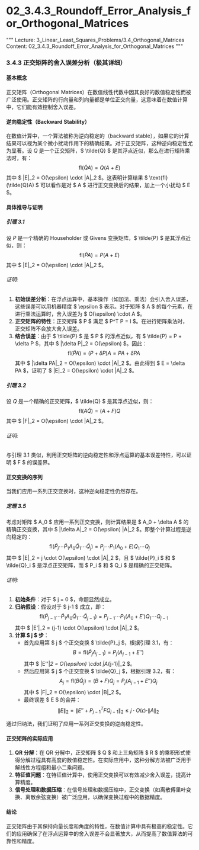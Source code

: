 # 02_3.4.3_Roundoff_Error_Analysis_for_Orthogonal_Matrices

"""
Lecture: 3_Linear_Least_Squares_Problems/3.4_Orthogonal_Matrices
Content: 02_3.4.3_Roundoff_Error_Analysis_for_Orthogonal_Matrices
"""
### 3.4.3 正交矩阵的舍入误差分析（极其详细）

#### 基本概念
正交矩阵（Orthogonal Matrices）在数值线性代数中因其良好的数值稳定性而被广泛使用。正交矩阵的行向量和列向量都是单位正交向量，这意味着在数值计算中，它们能有效控制舍入误差。

#### 逆向稳定性（Backward Stability）
在数值计算中，一个算法被称为逆向稳定的（backward stable），如果它的计算结果可以视为某个微小扰动作用下的精确结果。对于正交矩阵，这种逆向稳定性尤为显著。设 $Q$ 是一个正交矩阵，$ \tilde{Q} $ 是其浮点近似，那么在进行矩阵乘法时，有：
$$ \text{fl}(\tilde{Q}A) = Q(A + E) $$
其中 $ \|E\|_2 = O(\epsilon) \cdot \|A\|_2 $。这表明计算结果 $ \text{fl}(\tilde{Q}A) $ 可以看作是对 $ A $ 进行正交变换后的结果，加上一个小扰动 $ E $。

#### 具体推导与证明

##### 引理 3.1
设 $P$ 是一个精确的 Householder 或 Givens 变换矩阵，$ \tilde{P} $ 是其浮点近似，则：
$$ \text{fl}(\tilde{P}A) = P(A + E) $$
其中 $ \|E\|_2 = O(\epsilon) \cdot \|A\|_2 $。

###### 证明:
1. **初始误差分析**：在浮点运算中，基本操作（如加法、乘法）会引入舍入误差，这些误差可以用机器精度 $ \epsilon $ 表示。对于矩阵 $ A $ 的每个元素，在进行乘法运算时，舍入误差为 $ O(\epsilon) \cdot A $。
2. **正交矩阵的特性**：正交矩阵 $ P $ 满足 $ P^T P = I $。在进行矩阵乘法时，正交矩阵不会放大舍入误差。
3. **结合误差**：由于 $ \tilde{P} $ 是 $ P $ 的浮点近似，有 $ \tilde{P} = P + \delta P $，其中 $ \|\delta P\|_2 = O(\epsilon) $。因此：
   $$ \text{fl}(\tilde{P}A) = (P + \delta P)A = PA + \delta PA $$
   其中 $ \|\delta PA\|_2 = O(\epsilon) \cdot \|A\|_2 $。由此得到 $ E = \delta PA $，证明了 $ \|E\|_2 = O(\epsilon) \cdot \|A\|_2 $。

##### 引理 3.2
设 $Q$ 是一个精确的正交矩阵，$ \tilde{Q} $ 是其浮点近似，则：
$$ \text{fl}(A \tilde{Q}) = (A + F)Q $$
其中 $ \|F\|_2 = O(\epsilon) \cdot \|A\|_2 $。

###### 证明:
与引理 3.1 类似，利用正交矩阵的逆向稳定性和浮点运算的基本误差特性，可以证明 $ F $ 的误差界。

#### 正交变换的序列
当我们应用一系列正交变换时，这种逆向稳定性仍然存在。

##### 定理 3.5
考虑对矩阵 $ A_0 $ 应用一系列正交变换，则计算结果是 $ A_0 + \delta A $ 的精确正交变换，其中 $ \|\delta A\|_2 = O(\epsilon) \|A\|_2 $。即整个计算过程是逆向稳定的：
$$ \text{fl}(\tilde{P}_j \cdots \tilde{P}_1 A_0 \tilde{Q}_1 \cdots \tilde{Q}_j) = P_j \cdots P_1 (A_0 + E) Q_1 \cdots Q_j $$
其中 $ \|E\|_2 = j \cdot O(\epsilon) \cdot \|A\|_2 $，且 $ \tilde{P}_i $ 和 $ \tilde{Q}_i $ 是浮点正交矩阵，而 $ P_i $ 和 $ Q_i $ 是精确的正交矩阵。

###### 证明:
1. **初始条件**：对于 $ j = 0 $，命题显然成立。
2. **归纳假设**：假设对于 $ j-1 $ 成立，即：
   $$ \text{fl}(\tilde{P}_{j-1} \cdots \tilde{P}_1 A_0 \tilde{Q}_1 \cdots \tilde{Q}_{j-1}) = P_{j-1} \cdots P_1 (A_0 + E') Q_1 \cdots Q_{j-1} $$
   其中 $ \|E'\|_2 = (j-1) \cdot O(\epsilon) \cdot \|A\|_2 $。
3. **计算 $ j $ 步**：
   - 首先应用第 $ j $ 个正交变换 $ \tilde{P}_j $，根据引理 3.1，有：
     $$ B = \text{fl}(\tilde{P}_j A_{j-1}) = P_j (A_{j-1} + E'') $$
     其中 $ \|E''\|_2 = O(\epsilon) \cdot \|A_{j-1}\|_2 $。
   - 然后应用第 $ j $ 个正交变换 $ \tilde{Q}_j $，根据引理 3.2，有：
     $$ A_j = \text{fl}(B \tilde{Q}_j) = (B + F) Q_j = P_j (A_{j-1} + E'') Q_j $$
     其中 $ \|F\|_2 = O(\epsilon) \cdot \|B\|_2 $。
   - 最终误差 $ E $ 的合并：
     $$ \|E\|_2 = \|E'' + P_{j-1}^T F Q_{j-1}\|_2 \leq j \cdot O(\epsilon) \cdot \|A\|_2 $$

通过归纳法，我们证明了应用一系列正交变换的逆向稳定性。

#### 正交矩阵的实际应用

1. **QR 分解**：在 QR 分解中，正交矩阵 $ Q $ 和上三角矩阵 $ R $ 的乘积形式使得分解过程具有高度的数值稳定性。在实际应用中，这种分解方法被广泛用于解线性方程组和最小二乘问题。
2. **特征值问题**：在特征值计算中，使用正交变换可以有效减少舍入误差，提高计算精度。
3. **信号处理和数据压缩**：在信号处理和数据压缩中，正交变换（如离散傅里叶变换、离散余弦变换）被广泛应用，以确保变换过程中的数据精度。

#### 结论
正交矩阵由于其保持向量长度和角度的特性，在数值计算中具有极高的稳定性。它们的应用确保了在浮点运算中的舍入误差不会显著放大，从而提高了数值算法的可靠性和精度。